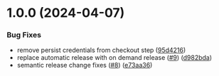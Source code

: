# 1.0.0 (2024-04-07)


### Bug Fixes

* remove persist credentials from checkout step ([95d4216](https://github.com/gabriel-bornea/monadyssey/commit/95d421622f8fb648ef7f90b462d3e137e9aa74ab))
* replace automatic release with on demand release ([#9](https://github.com/gabriel-bornea/monadyssey/issues/9)) ([d982bda](https://github.com/gabriel-bornea/monadyssey/commit/d982bda08dae8ce90f13d119b790bcfea2c93535))
* semantic release change fixes ([#8](https://github.com/gabriel-bornea/monadyssey/issues/8)) ([e73aa36](https://github.com/gabriel-bornea/monadyssey/commit/e73aa36ba6fb8f0f930c6e1180822d85c5d15665))
